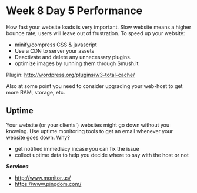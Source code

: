 # Week 8 Day 5 Performance 

How fast your website loads is very important. Slow website means a higher bounce rate; users will leave out of frustration. To speed up your website:

* minify/compress CSS & javascript
* Use a CDN to server your assets
* Deactivate and delete any unnecessary plugins.
* optimize images by running them through Smush.it

Plugin:
http://wordpress.org/plugins/w3-total-cache/

Also at some point you need to consider upgrading your web-host to get more RAM, storage, etc. 

## Uptime

Your website (or your clients') websites might go down without you knowing. Use uptime monitoring tools to get an email whenever your website goes down. Why?

* get notified immediacy incase you can fix the issue
* collect uptime data to help you decide where to say with the host or not

**Services**:

* http://www.monitor.us/
* https://www.pingdom.com/